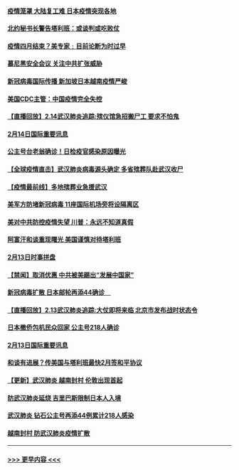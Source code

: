 #### [疫情笼罩 大陆复工难 日本疫情突现各地](../pages/prog202/a102777455.md?t=02150934) 
#### [北约秘书长警告塔利班：或谈判或吃败仗](../pages/prog202/a102777442.md?t=02150934) 
#### [疫情四月结束？美专家﹕目前论断为时过早](../pages/prog202/a102777248.md?t=02150934) 
#### [慕尼黑安全会议 关注中共扩张威胁](../pages/prog202/a102777254.md?t=02150934) 
#### [新冠病毒国际传播 新加坡日本越南疫情严峻](../pages/prog202/a102777245.md?t=02150934) 
#### [美国CDC主管：中国疫情完全失控](../pages/prog202/a102777236.md?t=02150934) 
#### [【直播回放】2.14武汉肺炎追踪:殡仪馆急招搬尸工 要求不怕鬼](../pages/prog202/a102777141.md?t=02150934) 
#### [2月14日国际重要讯息](../pages/prog202/a102777073.md?t=02150934) 
#### [公主号台老翁确诊！日检疫官感染原因曝光](../pages/prog202/a102777075.md?t=02150934) 
#### [【全球疫情直击】武汉肺炎病毒源头确定 多省殡葬队赴武汉收尸](../pages/prog202/a102777026.md?t=02150934) 
#### [【疫情最前线】多地殡葬业急援武汉](../pages/prog202/a102776986.md?t=02150934) 
#### [美军方防堵新冠病毒 11座国际机场旁将设隔离区](../pages/prog202/a102776870.md?t=02150934) 
#### [美对中共防控疫情失望 川普：永远不知道真假](../pages/prog202/a102776836.md?t=02150934) 
#### [阿富汗和谈重现曙光 美国谨慎对待塔利班](../pages/prog202/a102776748.md?t=02150934) 
#### [2月13日时事拼盘](../pages/prog202/a102776689.md?t=02150934) 
#### [【禁闻】取消优惠 中共被美踢出“发展中国家”](../pages/prog202/a102776670.md?t=02150934) 
#### [新冠病毒扩散 日本邮轮再添44确诊　](../pages/prog202/a102776518.md?t=02150934) 
#### [【直播回放】2.13武汉肺炎追踪:大仗即将来临 北京市发布战时状态令](../pages/prog202/a102776399.md?t=02150934) 
#### [日本撤侨包机民众回家 公主号218人确诊](../pages/prog202/a102776346.md?t=02150934) 
#### [2月13日国际重要讯息](../pages/prog202/a102776339.md?t=02150934) 
#### [和谈有进展？传美国与塔利班最快2月签和平协议](../pages/prog202/a102776291.md?t=02150934) 
#### [【更新】武汉肺炎 越南封村 伦敦出现首起](../pages/prog202/a102770740.md?t=02150934) 
#### [防武汉肺炎延烧 吉里巴斯限制日本人入境](../pages/prog202/a102776276.md?t=02150934) 
#### [武汉肺炎 钻石公主号再添44例累计218人感染](../pages/prog202/a102776089.md?t=02150934) 
#### [越南封村 防武汉肺炎疫情扩散](../pages/prog202/a102776214.md?t=02150934) 

----
#### [ >>> 更早内容 <<< ](../indexes/prog202-earlier.md)
